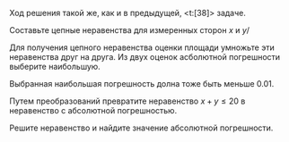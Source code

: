 Ход решения такой же, как и в предыдущей, <t:[38]> задаче.

Составьте цепные неравенства для измеренных сторон $x$ и $y$/

Для получения цепного неравенства оценки площади умножьте эти неравенства друг на друга. Из двух оценок асболютной погрешности выберите наибольшую.

Выбранная наибольшая погрешность долна тоже быть меньше $0.01$.

Путем преобразований превратите неравенство $x + y \leq 20$ в неравенство с абсолютной погрешностью.

Решите неравенство и найдите значение абсолютной погрешности.